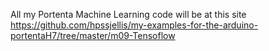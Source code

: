 All my Portenta Machine Learning code will be at this site https://github.com/hpssjellis/my-examples-for-the-arduino-portentaH7/tree/master/m09-Tensoflow
